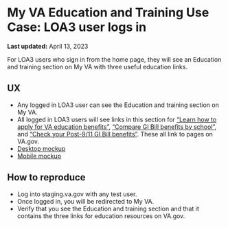 # My VA Education and Training Use Case: LOA3 user logs in

**Last updated:** April 13, 2023

For LOA3 users who sign in from the home page, they will see an Education and training section on My VA with three useful education links.

## UX
- Any logged in LOA3 user can see the Education and training section on My VA.
- All logged in LOA3 users will see links in this section for [“Learn how to apply for VA education benefits”](https://va.gov/education/how-to-apply/), [“Compare GI Bill benefits by school”](https://va.gov/education/gi-bill-comparison-tool), and [“Check your Post-9/11 GI Bill benefits”](https://va.gov/education/gi-bill/post-9-11/ch-33-benefit/). These all link to pages on VA.gov.
- [Desktop mockup](https://www.sketch.com/s/9b0e6efc-423a-4354-9db3-ab2083d566c9/a/uuid/E6ADDE2C-0D24-484F-A829-CEA239BD56E6)
- [Mobile mockup](https://www.sketch.com/s/9b0e6efc-423a-4354-9db3-ab2083d566c9/a/uuid/2E99F689-11DF-4216-A2AE-6DA7F21A09CC)

## How to reproduce
- Log into staging.va.gov with any test user.
- Once logged in, you will be redirected to My VA.
- Verify that you see the Education and training section and that it contains the three links for education resources on VA.gov.
